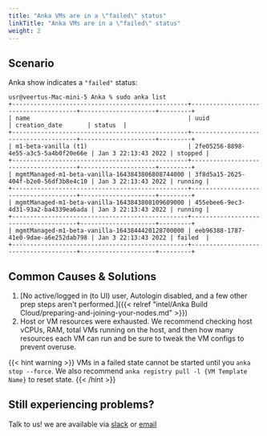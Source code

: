 ```yaml
---
title: "Anka VMs are in a \"failed\" status"
linkTitle: "Anka VMs are in a \"failed\" status"
weight: 2
---
```


## Scenario

Anka show indicates a `"failed"` status:

```
usr@veertus-Mac-mini-5 Anka % sudo anka list
+-------------------------------------------------+--------------------------------------+---------------------+---------+
| name                                            | uuid                                 | creation_date       | status  |
+-------------------------------------------------+--------------------------------------+---------------------+---------+
| m1-beta-vanilla (t1)                            | 2fe05256-8898-4e55-a3c5-5a4b0f20e66e | Jan 3 22:13:43 2022 | stopped |
+-------------------------------------------------+--------------------------------------+---------------------+---------+
| mgmtManaged-m1-beta-vanilla-1643843806808744000 | 3f8d5a15-2625-404f-b2e0-56df3b8e4c10 | Jan 3 22:13:43 2022 | running |
+-------------------------------------------------+--------------------------------------+---------------------+---------+
| mgmtManaged-m1-beta-vanilla-1643843808109609000 | 455ebee6-9ec3-4d31-93a2-ba4339ea6ada | Jan 3 22:13:43 2022 | running |
+-------------------------------------------------+--------------------------------------+---------------------+---------+
| mgmtManaged-m1-beta-vanilla-1643844420128700000 | eeb96388-1787-41e0-9dae-a6e252dab798 | Jan 3 22:13:43 2022 | failed  |
+-------------------------------------------------+--------------------------------------+---------------------+---------+
```

## Common Causes & Solutions

1. [No active/logged in (to UI) user, Autologin disabled, and a few other prep steps aren't performed.]({{< relref "intel/Anka Build Cloud/preparing-and-joining-your-nodes.md" >}})
2. Host or VM resources were exhausted. We recommend checking host vCPUs, RAM, total VMs running on the host, and then how many resources each VM can run and be sure to tweak the VM configs to prevent overuse.

{{< hint warning >}}
VMs in a failed state cannot be started until you `anka stop --force`. We also recommend `anka registry pull -l {VM Template Name}` to reset state.
{{< /hint >}}

## Still experiencing problems?

Talk to us! we are available via [slack](https://slack.veertu.com/) or [email](mailto:support@veertu.com)

